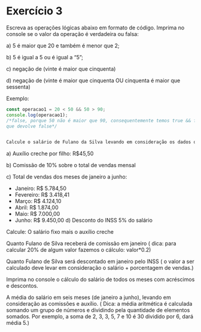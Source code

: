 # Exercício 3

Escreva as operações lógicas abaixo em formato de código. Imprima no console se o valor da operação é verdadeira ou falsa:

a) 5 é maior que 20 e também é menor que 2;

b) 5 é igual a 5 ou é igual a “5”;

c) negação de (vinte é maior que cinquenta)

d) negação de (vinte é maior que cinquenta OU cinquenta é maior que sessenta)

Exemplo:

```jsx
const operacao1 = 20 < 50 && 50 > 90;
console.log(operacao1);
/*false, porque 50 não é maior que 90, consequentemente temos true && false,
que devolve false*/


Calcule o salário de Fulano da Silva levando em consideração os dados que se seguem:
```
a) Auxílio creche por filho:  R$45,50

b) Comissão de 10% sobre o total de vendas mensal

c) Total de vendas dos meses de janeiro a junho:

- Janeiro: R$ 5.784,50
- Fevereiro: R$ 3.418,41
- Março: R$ 4.124,10
- Abril: R$ 1.874,00
- Maio: R$ 7.000,00
- Junho: R$ 9.450,00
d)  Desconto do INSS 5% do salário

Calcule:
O salário fixo mais o auxílio creche

Quanto Fulano de Silva receberá de comissão em janeiro ( dica: para calcular 20% de algum valor fazemos o cálculo: valor*0.2)

Quanto Fulano de Silva será descontado em janeiro pelo INSS ( o valor a ser calculado deve levar em consideração o salário + porcentagem de vendas.)

Imprima no console o cálculo do salário de todos os meses com acréscimos e descontos.

A média do salário em  seis meses (de janeiro a junho), levando em consideração as comissões e auxílio. ( Dica: a média aritmética é calculada somando um grupo de números e dividindo pela quantidade de elementos somados. Por exemplo, a soma de 2, 3, 3, 5, 7 e 10 é 30 dividido por 6, dará média 5.)